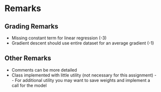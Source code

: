 # Remarks


## Grading Remarks
- Missing constant term for linear regression (-3)
- Gradient descent should use entire dataset for an average gradient (-1)

## Other Remarks
- Comments can be more detailed
- Class implemented with little utility (not necessary for this assignment)
-- For additional utility you may want to save weights and implement a call for the model



